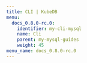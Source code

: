 ```yaml
---
title: CLI | KubeDB
menu:
  docs_0.8.0-rc.0:
    identifier: my-cli-mysql
    name: Cli
    parent: my-mysql-guides
    weight: 45
menu_name: docs_0.8.0-rc.0
---
```


